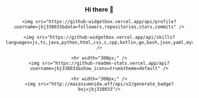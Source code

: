 <div align="center">
	<h3>Hi there 👋</h3>
	
	<img src="https://github-widgetbox.vercel.app/api/profile?username=jbj338033&data=followers,repositories,stars,commits" />
	
	<img src="https://github-widgetbox.vercel.app/api/skills?languages=js,ts,java,python,html,css,c,cpp,kotlin,go,bash,json,yaml,mysql&frameworks=react,flutter,electron&tools=git,npm,yarn,redis,nodejs,gradle&includeNames=true&themes=material" />
 
	<hr width="300px;" />
	<img src="https://github-readme-stats.vercel.app/api?username=jbj338033&show_icons=true&theme=default" />
 
	<hr width="300px;" />
	<img src="http://mazassumnida.wtf/api/v2/generate_badge?boj=jbj338033"/>
</div>
